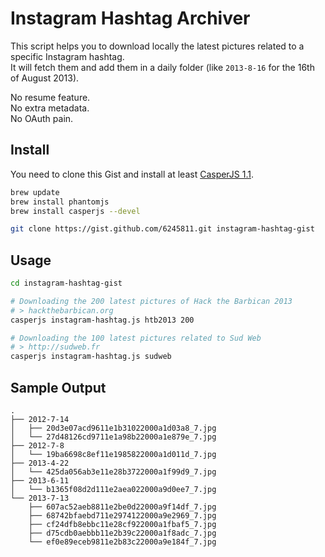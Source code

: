 # Instagram Hashtag Archiver

This script helps you to download locally the latest pictures related to a specific Instagram hashtag.  
It will fetch them and add them in a daily folder (like `2013-8-16` for the 16th of August 2013).

No resume feature.  
No extra metadata.  
No OAuth pain.

## Install

You need to clone this Gist and install at least [CasperJS 1.1](http://docs.casperjs.org/en/latest/installation.html).

```bash
brew update
brew install phantomjs
brew install casperjs --devel

git clone https://gist.github.com/6245811.git instagram-hashtag-gist
```

## Usage

```bash
cd instagram-hashtag-gist

# Downloading the 200 latest pictures of Hack the Barbican 2013
# > hackthebarbican.org
casperjs instagram-hashtag.js htb2013 200

# Downloading the 100 latest pictures related to Sud Web
# > http://sudweb.fr
casperjs instagram-hashtag.js sudweb
```

## Sample Output

```
.
├── 2012-7-14
│   ├── 20d3e07acd9611e1b31022000a1d03a8_7.jpg
│   └── 27d48126cd9711e1a98b22000a1e879e_7.jpg
├── 2012-7-8
│   └── 19ba6698c8ef11e1985822000a1d011d_7.jpg
├── 2013-4-22
│   └── 425da056ab3e11e28b3722000a1f99d9_7.jpg
├── 2013-6-11
│   └── b1365f08d2d111e2aea022000a9d0ee7_7.jpg
└── 2013-7-13
    ├── 607ac52aeb8811e2be0d22000a9f14df_7.jpg
    ├── 68742bfaebd711e2974122000a9e2969_7.jpg
    ├── cf24dfb8ebbc11e28cf922000a1fbaf5_7.jpg
    ├── d75cdb0aebbb11e2b39c22000a1f8adc_7.jpg
    └── ef0e89eceb9811e2b83c22000a9e184f_7.jpg
```